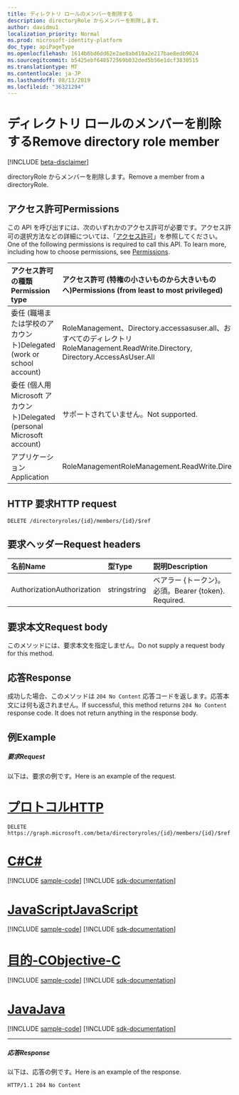 ```yaml
---
title: ディレクトリ ロールのメンバーを削除する
description: directoryRole からメンバーを削除します。
author: davidmu1
localization_priority: Normal
ms.prod: microsoft-identity-platform
doc_type: apiPageType
ms.openlocfilehash: 1614b6bd6dd62e2ae8abd10a2e217bae8edb9024
ms.sourcegitcommit: b5425ebf648572569b032ded5b56e1dcf3830515
ms.translationtype: MT
ms.contentlocale: ja-JP
ms.lasthandoff: 08/13/2019
ms.locfileid: "36321294"
---
```

# <a name="remove-directory-role-member"></a><span data-ttu-id="62e76-103">ディレクトリ ロールのメンバーを削除する</span><span class="sxs-lookup"><span data-stu-id="62e76-103">Remove directory role member</span></span>

[!INCLUDE [beta-disclaimer](../../includes/beta-disclaimer.md)]

<span data-ttu-id="62e76-104">directoryRole からメンバーを削除します。</span><span class="sxs-lookup"><span data-stu-id="62e76-104">Remove a member from a directoryRole.</span></span>

## <a name="permissions"></a><span data-ttu-id="62e76-105">アクセス許可</span><span class="sxs-lookup"><span data-stu-id="62e76-105">Permissions</span></span>

<span data-ttu-id="62e76-p101">この API を呼び出すには、次のいずれかのアクセス許可が必要です。アクセス許可の選択方法などの詳細については、「[アクセス許可](/graph/permissions-reference)」を参照してください。</span><span class="sxs-lookup"><span data-stu-id="62e76-p101">One of the following permissions is required to call this API. To learn more, including how to choose permissions, see [Permissions](/graph/permissions-reference).</span></span>


|<span data-ttu-id="62e76-108">アクセス許可の種類</span><span class="sxs-lookup"><span data-stu-id="62e76-108">Permission type</span></span>      | <span data-ttu-id="62e76-109">アクセス許可 (特権の小さいものから大きいものへ)</span><span class="sxs-lookup"><span data-stu-id="62e76-109">Permissions (from least to most privileged)</span></span>              |
|:--------------------|:---------------------------------------------------------|
|<span data-ttu-id="62e76-110">委任 (職場または学校のアカウント)</span><span class="sxs-lookup"><span data-stu-id="62e76-110">Delegated (work or school account)</span></span> | <span data-ttu-id="62e76-111">RoleManagement、Directory.accessasuser.all、およびすべてのディレクトリ</span><span class="sxs-lookup"><span data-stu-id="62e76-111">RoleManagement.ReadWrite.Directory, Directory.AccessAsUser.All</span></span>    |
|<span data-ttu-id="62e76-112">委任 (個人用 Microsoft アカウント)</span><span class="sxs-lookup"><span data-stu-id="62e76-112">Delegated (personal Microsoft account)</span></span> | <span data-ttu-id="62e76-113">サポートされていません。</span><span class="sxs-lookup"><span data-stu-id="62e76-113">Not supported.</span></span>    |
|<span data-ttu-id="62e76-114">アプリケーション</span><span class="sxs-lookup"><span data-stu-id="62e76-114">Application</span></span> | <span data-ttu-id="62e76-115">RoleManagement</span><span class="sxs-lookup"><span data-stu-id="62e76-115">RoleManagement.ReadWrite.Directory</span></span> |

## <a name="http-request"></a><span data-ttu-id="62e76-116">HTTP 要求</span><span class="sxs-lookup"><span data-stu-id="62e76-116">HTTP request</span></span>

<!-- { "blockType": "ignored" } -->

```http
DELETE /directoryroles/{id}/members/{id}/$ref
```

## <a name="request-headers"></a><span data-ttu-id="62e76-117">要求ヘッダー</span><span class="sxs-lookup"><span data-stu-id="62e76-117">Request headers</span></span>

| <span data-ttu-id="62e76-118">名前</span><span class="sxs-lookup"><span data-stu-id="62e76-118">Name</span></span>       | <span data-ttu-id="62e76-119">型</span><span class="sxs-lookup"><span data-stu-id="62e76-119">Type</span></span> | <span data-ttu-id="62e76-120">説明</span><span class="sxs-lookup"><span data-stu-id="62e76-120">Description</span></span>|
|:---------------|:--------|:----------|
| <span data-ttu-id="62e76-121">Authorization</span><span class="sxs-lookup"><span data-stu-id="62e76-121">Authorization</span></span>  | <span data-ttu-id="62e76-122">string</span><span class="sxs-lookup"><span data-stu-id="62e76-122">string</span></span>  | <span data-ttu-id="62e76-p102">ベアラー {トークン}。必須。</span><span class="sxs-lookup"><span data-stu-id="62e76-p102">Bearer {token}. Required.</span></span> |

## <a name="request-body"></a><span data-ttu-id="62e76-125">要求本文</span><span class="sxs-lookup"><span data-stu-id="62e76-125">Request body</span></span>

<span data-ttu-id="62e76-126">このメソッドには、要求本文を指定しません。</span><span class="sxs-lookup"><span data-stu-id="62e76-126">Do not supply a request body for this method.</span></span>

## <a name="response"></a><span data-ttu-id="62e76-127">応答</span><span class="sxs-lookup"><span data-stu-id="62e76-127">Response</span></span>

<span data-ttu-id="62e76-p103">成功した場合、このメソッドは `204 No Content` 応答コードを返します。応答本文には何も返されません。</span><span class="sxs-lookup"><span data-stu-id="62e76-p103">If successful, this method returns `204 No Content` response code. It does not return anything in the response body.</span></span>

## <a name="example"></a><span data-ttu-id="62e76-130">例</span><span class="sxs-lookup"><span data-stu-id="62e76-130">Example</span></span>

##### <a name="request"></a><span data-ttu-id="62e76-131">要求</span><span class="sxs-lookup"><span data-stu-id="62e76-131">Request</span></span>

<span data-ttu-id="62e76-132">以下は、要求の例です。</span><span class="sxs-lookup"><span data-stu-id="62e76-132">Here is an example of the request.</span></span>

# <a name="httptabhttp"></a>[<span data-ttu-id="62e76-133">プロトコル</span><span class="sxs-lookup"><span data-stu-id="62e76-133">HTTP</span></span>](#tab/http)
<!-- {
  "blockType": "request",
  "name": "delete_directoryobject_from_directoryrole"
}-->

```http
DELETE https://graph.microsoft.com/beta/directoryroles/{id}/members/{id}/$ref
```
# <a name="ctabcsharp"></a>[<span data-ttu-id="62e76-134">C#</span><span class="sxs-lookup"><span data-stu-id="62e76-134">C#</span></span>](#tab/csharp)
[!INCLUDE [sample-code](../includes/snippets/csharp/delete-directoryobject-from-directoryrole-csharp-snippets.md)]
[!INCLUDE [sdk-documentation](../includes/snippets/snippets-sdk-documentation-link.md)]

# <a name="javascripttabjavascript"></a>[<span data-ttu-id="62e76-135">JavaScript</span><span class="sxs-lookup"><span data-stu-id="62e76-135">JavaScript</span></span>](#tab/javascript)
[!INCLUDE [sample-code](../includes/snippets/javascript/delete-directoryobject-from-directoryrole-javascript-snippets.md)]
[!INCLUDE [sdk-documentation](../includes/snippets/snippets-sdk-documentation-link.md)]

# <a name="objective-ctabobjc"></a>[<span data-ttu-id="62e76-136">目的-C</span><span class="sxs-lookup"><span data-stu-id="62e76-136">Objective-C</span></span>](#tab/objc)
[!INCLUDE [sample-code](../includes/snippets/objc/delete-directoryobject-from-directoryrole-objc-snippets.md)]
[!INCLUDE [sdk-documentation](../includes/snippets/snippets-sdk-documentation-link.md)]

# <a name="javatabjava"></a>[<span data-ttu-id="62e76-137">Java</span><span class="sxs-lookup"><span data-stu-id="62e76-137">Java</span></span>](#tab/java)
[!INCLUDE [sample-code](../includes/snippets/java/delete-directoryobject-from-directoryrole-java-snippets.md)]
[!INCLUDE [sdk-documentation](../includes/snippets/snippets-sdk-documentation-link.md)]

---


##### <a name="response"></a><span data-ttu-id="62e76-138">応答</span><span class="sxs-lookup"><span data-stu-id="62e76-138">Response</span></span>

<span data-ttu-id="62e76-139">以下は、応答の例です。</span><span class="sxs-lookup"><span data-stu-id="62e76-139">Here is an example of the response.</span></span> 
<!-- {
  "blockType": "response",
  "truncated": true
} -->

```http
HTTP/1.1 204 No Content
```

<!-- uuid: 8fcb5dbc-d5aa-4681-8e31-b001d5168d79
2015-10-25 14:57:30 UTC -->
<!--
{
  "type": "#page.annotation",
  "description": "Delete a member",
  "keywords": "",
  "section": "documentation",
  "tocPath": "",
  "suppressions": [
  ]
}
-->
